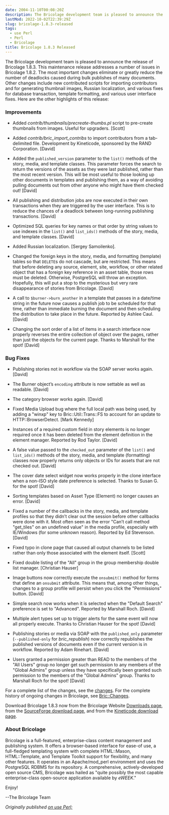 ```yaml
---
date: 2004-11-10T00:08:20Z
description: The Bricolage development team is pleased to announce the release of Bricolage 1.8.3.
lastMod: 2022-10-02T22:39:29Z
slug: bricolage-1.8.3-released
tags:
  - use Perl
  - Perl
  - Bricolage
title: Bricolage 1.8.3 Released
---
```



The Bricolage development team is pleased to announce the release of Bricolage
1.8.3. This maintenance release addresses a number of issues in Bricolage 1.8.2.
The most important changes eliminate or greatly reduce the number of deadlocks
caused during bulk publishes of many documents. Other changes include new
contributed scripts for importing contributors and for generating thumbnail
images, Russian localization, and various fixes for database transaction,
template formatting, and various user interface fixes. Here are the other
highlights of this release:

### Improvements ###

*   Added *contrib/thumbnails/precreate-thumbs.pl* script to pre-create
    thumbnails from images. Useful for upgraders. [Scott]

*   Added *contrib/bric_import_contribs* to import contributors from a
    tab-delimited file. Development by Kineticode, sponsored by the
    RAND Corporation. [David]

*   Added the `published_version` parameter to the `list()` methods of
    the story, media, and template classes. This parameter forces the
    search to return the versions of the assets as they were last
    published, rather than the most recent version. This will be most
    useful to those looking up other documents in templates and
    publishing them, as a way of avoiding pulling documents out from
    other anyone who might have them checked out! [David]

*   All publishing and distribution jobs are now executed in their own
    transactions when they are triggered by the user interface. This is
    to reduce the chances of a deadlock between long-running publishing
    transactions. [David]

*   Optimized SQL queries for key names or that order by string values
    to use indexes in the `list()` and `list_ids()` methods of the
    story, media, and template classes. [David]

*   Added Russian localization. [Sergey Samoilenko].

*   Changed the foreign keys in the story, media, and formatting
    (template) tables so that `DELETE`s do not cascade, but are
    restricted. This means that before deleting any source, element,
    site, workflow, or other related object that has a foreign key
    reference in an asset table, those rows must be deleted. Otherwise,
    PostgreSQL will throw an exception. Hopefully, this will put a stop
    to the mysterious but very rare disappearance of stories from
    Bricolage. [David]

*   A call to `$burner->burn_another` in a template that passes in a
    date/time string in the future now causes a publish job to be
    scheduled for that time, rather than immediate burning the document
    and then scheduling the distribution to take place in the future.
    Reported by Ashlee Caul. [David]

*   Changing the sort order of a list of items in a search interface
    now properly reverses the entire collection of object over the
    pages, rather than just the objects for the current page. Thanks to
    Marshall for the spot! [David]

### Bug Fixes ###

*   Publishing stories not in workflow via the SOAP server works again.
    [David]

*   The Burner object’s `encoding` attribute is now settable as well as
    readable. [David]

*   The category browser works again. [David]

*   Fixed Media Upload bug where the full local path was being used, by
    adding a "winxp" key to Bric::Util::Trans::FS to account for an
    update to HTTP::BrowserDetect. [Mark Kennedy]

*   Instances of a required custom field in story elements is no longer
    required once it has been deleted from the element definition in
    the element manager. Reported by Rod Taylor. [David]

*   A false value passed to the `checked_out` parameter of the `list()`
    and `list_ids()` methods of the story, media, and template
    (formatting) classes now properly returns only objects or IDs for
    assets that are not checked out. [David]

*   The cover date select widget now works properly in the clone
    interface when a non-ISO style date preference is selected. Thanks
    to Susan G. for the spot! [David]

*   Sorting templates based on Asset Type (Element) no longer causes an
    error. [David]

*   Fixed a number of the callbacks in the story, media, and template
    profiles so that they didn’t clear out the session before other
    callbacks were done with it. Most often seen as the error "Can’t
    call method "get_tiles" on an undefined value" in the media
    profile, especially with IE/Windows (for some unknown reason).
    Reported by Ed Stevenson. [David]

*   Fixed typo in clone page that caused all output channels to be
    listed rather than only those associated with the element itself.
    [Scott]

*   Fixed double listing of the "All" group in the group membership
    double list manager. [Christian Hauser]

*   Image buttons now correctly execute the `onsubmit()` method for
    forms that define an `onsubmit` attribute. This means that, among
    other things, changes to a group profile will persist when you
    click the "Permissions" button. [David]

*   Simple search now works when it is selected when the "Default
    Search" preference is set to "Advanced". Reported by Marshall Roch.
    [David]

*   Multiple alert types set up to trigger alerts for the same event
    will now all properly execute. Thanks to Christian Hauser for the
    spot! [David]

*   Publishing stories or media via SOAP with the `published_only`
    parameter (`--published-only` for *bric_republish*) now correctly
    republishes the published versions of documents even if the current
    version is in workflow. Reported by Adam Rinehart. [David]

*   Users granted a permission greater than READ to the members of the
    "All Users" group no longer get such permission to any members of
    the "Global Admins" group unless they have specifically been
    granted such permission to the members of the "Global Admins"
    group. Thanks to Marshall Roch for the spot! [David]

For a complete list of the changes, see the [changes].
For the complete history of ongoing changes in Bricolage, see [Bric::Changes].

Download Bricolage 1.8.3 now from the Bricolage Website [Downloads page], from
the [SourceForge download page], and from the [Kineticode download page].

### About Bricolage ###

Bricolage is a full-featured, enterprise-class content management and publishing
system. It offers a browser-based interface for ease-of use, a full-fledged
templating system with complete HTML::Mason, HTML::Template, and Template
Toolkit support for flexibility, and many other features. It operates in an
Apache/mod_perl environment and uses the PostgreSQL RDBMS for its repository. A
comprehensive, actively-developed open source CMS, Bricolage was hailed as
"quite possibly the most capable enterprise-class open-source application
available by *eWEEK*."

Enjoy!

--The Bricolage Team

*Originally published [on use Perl;]*

  [changes]: http://www.bricolage.cc/news/announce/changes/bricolage-1.8.3/
  [Bric::Changes]: http://www.bricolage.cc/docs/api/current/Bric::Changes
  [Downloads page]: http://www.bricolage.cc/downloads/
  [SourceForge download page]: http://sourceforge.net/project/showfiles.php?group_id=281500
  [Kineticode download page]: http://www.kineticode.com/bricolage/index2.html
  [on use Perl;]: https://use-perl.github.io/user/Theory/journal/21787/
    "use.perl.org journal of Theory: “Bricolage 1.8.3 Released”"
